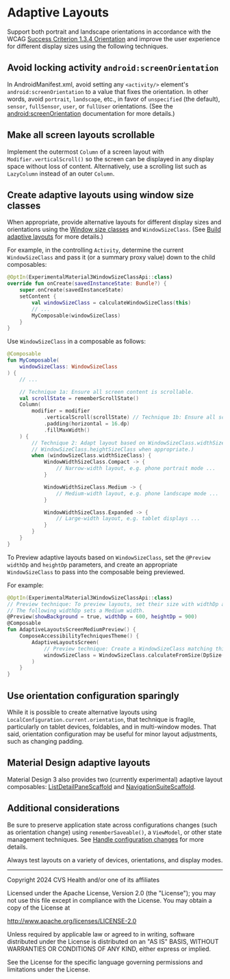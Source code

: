 # Adaptive Layouts
Support both portrait and landscape orientations in accordance with the WCAG [Success Criterion 1.3.4 Orientation](https://www.w3.org/TR/WCAG22/#orientation) and improve the user experience for different display sizes using the following techniques.

## Avoid locking activity `android:screenOrientation`
In AndroidManifest.xml, avoid setting any `<activity/>` element's `android:screenOrientation` to a value that fixes the orientation. In other words, avoid `portrait`, `landscape`, etc., in favor of `unspecified` (the default), `sensor`, `fullSensor`, `user`, or `fullUser` orientations. (See the [android:screenOrientation](https://developer.android.com/guide/topics/manifest/activity-element.html#screen) documentation for more details.)

## Make all screen layouts scrollable 
Implement the outermost `Column` of a screen layout with `Modifier.verticalScroll()` so the screen can be displayed in any display space without loss of content. Alternatively, use a scrolling list such as `LazyColumn` instead of an outer `Column`.

## Create adaptive layouts using window size classes
When appropriate, provide alternative layouts for different display sizes and orientations using the [Window size classes](https://developer.android.com/guide/topics/large-screens/support-different-screen-sizes#window_size_classes) and `WindowSizeClass`. (See [Build adaptive layouts](https://developer.android.com/jetpack/compose/layouts/adaptive) for more details.)

For example, in the controlling `Activity`, determine the current `WindowSizeClass` and pass it (or a summary proxy value) down to the child composables:

```kotlin
@OptIn(ExperimentalMaterial3WindowSizeClassApi::class)
override fun onCreate(savedInstanceState: Bundle?) {
    super.onCreate(savedInstanceState)
    setContent {
        val windowSizeClass = calculateWindowSizeClass(this)
        // ...
        MyComposable(windowSizeClass)
    }
}
```

Use `WindowSizeClass` in a composable as follows:

```kotlin
@Composable
fun MyComposable(
    windowSizeClass: WindowSizeClass
) {
    // ...

    // Technique 1a: Ensure all screen content is scrollable.
    val scrollState = rememberScrollState()
    Column(
        modifier = modifier
            .verticalScroll(scrollState) // Technique 1b: Ensure all screen content is scrollable.
            .padding(horizontal = 16.dp)
            .fillMaxWidth()
    ) {
        // Technique 2: Adapt layout based on WindowSizeClass.widthSizeClass. (Can be combined with 
        // WindowSizeClass.heightSizeClass when appropriate.)
        when (windowSizeClass.widthSizeClass) {
            WindowWidthSizeClass.Compact -> {
                // Narrow-width layout, e.g. phone portrait mode ...
            }

            WindowWidthSizeClass.Medium -> {
                // Medium-width layout, e.g. phone landscape mode ...
            }

            WindowWidthSizeClass.Expanded -> {
                // Large-width layout, e.g. tablet displays ...
            }
        }
    }
}

```

To Preview adaptive layouts based on `WindowSizeClass`, set the `@Preview` `widthDp` and `heightDp` parameters, and create an appropriate `WindowSizeClass` to pass into the composable being previewed.

For example:

```kotlin
@OptIn(ExperimentalMaterial3WindowSizeClassApi::class)
// Preview technique: To preview layouts, set their size with widthDp and heightDp.
// The following widthDp sets a Medium width.
@Preview(showBackground = true, widthDp = 600, heightDp = 900)
@Composable
fun AdaptiveLayoutsScreenMediumPreview() {
    ComposeAccessibilityTechniquesTheme() {
        AdaptiveLayoutsScreen(
            // Preview technique: Create a WindowSizeClass matching this preview's window.
            windowSizeClass = WindowSizeClass.calculateFromSize(DpSize(width=600.dp, height=900.dp))
        )
    }
}
```

## Use orientation configuration sparingly 
While it is possible to create alternative layouts using `LocalConfiguration.current.orientation`, that technique is fragile, particularly on tablet devices, foldables, and in multi-window modes. That said, orientation configuration may be useful for minor layout adjustments, such as changing padding.

## Material Design adaptive layouts
Material Design 3 also provides two (currently experimental) adaptive layout composables: [ListDetailPaneScaffold](https://developer.android.com/jetpack/compose/layouts/list-detail) and [NavigationSuiteScaffold](https://developer.android.com/reference/kotlin/androidx/compose/material3/adaptive/navigation/suite/package-summary#NavigationSuiteScaffold(kotlin.Function1,androidx.compose.ui.Modifier,androidx.compose.material3.adaptive.navigation.suite.NavigationSuiteType,androidx.compose.material3.adaptive.navigation.suite.NavigationSuiteColors,androidx.compose.ui.graphics.Color,androidx.compose.ui.graphics.Color,kotlin.Function0)).

## Additional considerations
Be sure to preserve application state across configurations changes (such as orientation change) using `rememberSaveable()`, a `ViewModel`, or other state management techniques. See [Handle configuration changes](https://developer.android.com/guide/topics/resources/runtime-changes) for more details.

Always test layouts on a variety of devices, orientations, and display modes.

----

Copyright 2024 CVS Health and/or one of its affiliates

Licensed under the Apache License, Version 2.0 (the "License");
you may not use this file except in compliance with the License.
You may obtain a copy of the License at

http://www.apache.org/licenses/LICENSE-2.0

Unless required by applicable law or agreed to in writing, software
distributed under the License is distributed on an "AS IS" BASIS,
WITHOUT WARRANTIES OR CONDITIONS OF ANY KIND, either express or implied.

See the License for the specific language governing permissions and
limitations under the License.